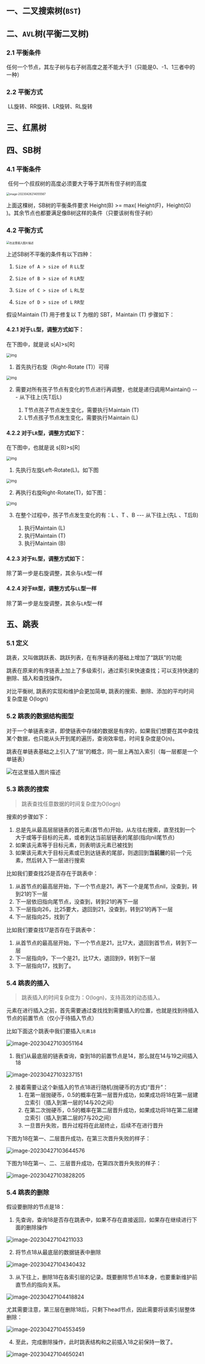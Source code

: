 ## 一、二叉搜索树(`BST`)



## 二、`AVL`树(平衡二叉树)

### 2.1 平衡条件

​	任何一个节点，其左子树与右子树高度之差不能大于1（只能是0、-1、1三者中的一种）

### 2.2 平衡方式

​	LL旋转、RR旋转、LR旋转、RL旋转

## 三、红黑树



## 四、SB树

### 4.1 平衡条件

​	任何一个叔叔树的高度必须要大于等于其所有侄子树的高度

<img src="29.有序表.assets/image-20230426214055567.png" alt="image-20230426214055567" style="zoom:50%;" />

上面这棵树，SB树的平衡条件要求 Height(B) >= max( Height(F)，Height(G) )。其余节点也都要满足像B树这样的条件（只要该树有侄子树）

### 4.2 平衡方式

<img src="https://img-blog.csdnimg.cn/20201110162507613.png?x-oss-process=image/watermark,type_ZmFuZ3poZW5naGVpdGk,shadow_10,text_aHR0cHM6Ly9ibG9nLmNzZG4ubmV0L3dlaXhpbl80NTQ3OTk0Ng==,size_16,color_FFFFFF,t_70#pic_center" alt="在这里插入图片描述" style="zoom:50%;" />

上述SB树不平衡的条件有以下四种：

1. `Size of A > size of R`   `LL型`

2. `Size of B > size of R`   `LR型`

3. `Size of C > size of L`   `RL型`

4. `Size of D > size of L`   `RR型`



假设Ｍaintain (T) 用于修复以 T 为根的 SBT，Ｍaintain (T) 步骤如下：

#### 4.2.1 对于`LL`型，调整方式如下：

在下图中，就是说 s[A]>s[R]   

<img src="https://img-blog.csdn.net/20131129202211734?watermark/2/text/aHR0cDovL2Jsb2cuY3Nkbi5uZXQvbXVybXVyZWQ=/font/5a6L5L2T/fontsize/400/fill/I0JBQkFCMA==/dissolve/70/gravity/SouthEast" alt="img" style="zoom: 67%;" />

1. 首先执行右旋（Right-Rotate (T)）可得   

<img src="29.有序表.assets/SouthEast.jpeg" alt="img" style="zoom:67%;" />

2. 需要对所有孩子节点有变化的节点进行再调整，也就是递归调用Ｍaintain() ---  从下往上(先T后L)

   1. T节点孩子节点发生变化，需要执行Ｍaintain (T) 
   2. L节点孩子节点发生变化，需要执行Ｍaintain (L)

   

#### 4.2.2  对于`LR`型，调整方式如下：

在下图中，也就是说 s[B]>s[R]   

<img src="https://img-blog.csdn.net/20131129203745125?watermark/2/text/aHR0cDovL2Jsb2cuY3Nkbi5uZXQvbXVybXVyZWQ=/font/5a6L5L2T/fontsize/400/fill/I0JBQkFCMA==/dissolve/70/gravity/SouthEast" alt="img" style="zoom:67%;" />

1. 先执行左旋Left-Rotate(L)。如下图   

<img src="29.有序表.assets/SouthEast-16825178836224.jpeg" alt="img" style="zoom:67%;" />

2. 再执行右旋Right-Rotate(T)，如下图：   

<img src="https://img-blog.csdn.net/20131129203924718?watermark/2/text/aHR0cDovL2Jsb2cuY3Nkbi5uZXQvbXVybXVyZWQ=/font/5a6L5L2T/fontsize/400/fill/I0JBQkFCMA==/dissolve/70/gravity/SouthEast" alt="img" style="zoom:67%;" />

3. 在整个过程中，孩子节点发生变化的有：L 、T  、B ---  从下往上(先L 、T后B)

   1. 执行Maintain (L) 
   2. 执行Maintain (T)
   3. 执行Maintain (B)  

   

#### 4.2.3 对于`RL`型，调整方式如下：

除了第一步是右旋调整，其余与`LR`型一样

#### 4.2.4 对于`RR`型，调整方式与`LL`型一样

除了第一步是左旋调整，其余与`LR`型一样

## 五、跳表

### 5.1 定义

跳表，又叫做跳跃表、跳跃列表，在有序链表的基础上增加了“跳跃”的功能

跳表在原来的有序链表上加上了多级索引，通过索引来快速查找；可以支持快速的删除、插入和查找操作。

对比平衡树, 跳表的实现和维护会更加简单, 跳表的搜索、删除、添加的平均时间复杂度是 O(logn)

### 5.2 跳表的数据结构图型

对于一个单链表来讲，即使链表中存储的数据是有序的，如果我们想要在其中查找某个数据，也只能从头开到尾的遍历，查询效率低，时间复杂度是O(n)。

跳表在单链表基础之上引入了“层”的概念，同一层上再加入索引（每一层都是一个单链表）

![在这里插入图片描述](29.有序表.assets/watermark,type_ZmFuZ3poZW5naGVpdGk,shadow_10,text_aHR0cHM6Ly9ibG9nLmNzZG4ubmV0L3dlaXhpbl80NTQ4MDc4NQ==,size_16,color_FFFFFF,t_70.png)

### 5.3 跳表的搜索

> 跳表查找任意数据的时间复杂度为O(logn)

搜索的步骤如下：

1. 总是先从最高层层链表的首元素(首节点)开始，从左往右搜索，直至找到一个大于或等于目标的元素，或者到达当前层链表的尾部(指向nil尾节点)
2. 如果该元素等于目标元素，则表明该元素已被找到
3. 如果该元素大于目标元素或已到达链表的尾部，则退回到**当前层**的前一个元素，然后转入下一层进行搜索

比如我们要查找25是否存在于跳表中：

1. 从首节点的最高层开始，下一个节点是21，再下一个是尾节点nil，没查到，转到21的下一层
2. 下一层依旧指向尾节点，没查到，转到21的再下一层
3. 下一层指向26，比25要大，退回到21，没查到，转到21的再下一层
4. 下一层指向25，找到了

比如我们要查找17是否存在于跳表中：

1. 从首节点的最高层开始，下一个节点是21，比17大，退回到首节点，转到下一层
2. 下一层指向9，下一个是21，比17大，退回到9，转到下一层
3. 下一层指向17，找到了。

### 5.4 跳表的插入

> 跳表插入的时间复杂度为：O(logn)，支持高效的动态插入。

元素在进行插入之前，首先需要通过查找找到需要插入的位置，也就是找到待插入节点的前置节点（仅小于待插入节点）



比如下面这个跳表中我们要插入`元素18`

![image-20230427103051164](29.有序表.assets/image-20230427103051164-16825626533572.png)

1. 我们从最底层的链表查询，查到18的前置节点是14，那么就在14与19之间插入18

![image-20230427103237151](29.有序表.assets/image-20230427103237151-16825627671893.png)

2. 接着需要让这个新插入的节点18进行随机(抛硬币的方式)“晋升”：
   1. 在第一层抛硬币，0.5的概率在第一层晋升成功，如果成功将18在第一层建立索引（插入到第一层的14与20之间）
   2. 在第二次抛硬币，0.5的概率在第二层晋升成功，如果成功将18在第二层建立索引（插入到第二层的7与20之间）
   3. 一旦晋升失败，晋升过程将在此层终止，后续不在进行晋升

下图为18在第一、二层晋升成功，在第三次晋升失败的样子：

![image-20230427103644576](29.有序表.assets/image-20230427103644576-16825630063314.png)

下图为18在第一、二、三层晋升成功，在第四次晋升失败的样子：

![image-20230427103828205](29.有序表.assets/image-20230427103828205-16825631100585.png)



### 5.4 跳表的删除

假设要删除的节点是18：

1. 先查询，查询18是否存在跳表中，如果不存在直接返回，如果存在继续进行下面的删除操作

![image-20230427104211033](29.有序表.assets/image-20230427104211033-16825633322126.png)

2. 将节点18从最底层的数据链表中删除

![image-20230427104340432](29.有序表.assets/image-20230427104340432-16825634249307.png)

3. 从下往上，删除18在各索引层的记录。既要删除节点18本身，也要重新维护前直节点的指向关系。

![image-20230427104418824](29.有序表.assets/image-20230427104418824-16825634623818.png)

尤其需要注意，第三层在删除18后，只剩下head节点，因此需要将该索引层整体删除：

![image-20230427104553459](29.有序表.assets/image-20230427104553459-16825635567609.png)

4. 至此，完成删除操作，此时跳表结构和之前插入18之前保持一致了。

![image-20230427104650241](29.有序表.assets/image-20230427104650241-168256361328010.png)
